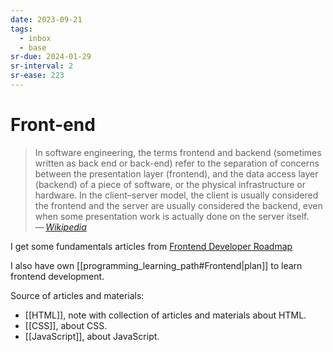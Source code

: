 ```yaml
---
date: 2023-09-21
tags:
  - inbox
  - base
sr-due: 2024-01-29
sr-interval: 2
sr-ease: 223
---
```

# Front-end

> In software engineering, the terms frontend and backend (sometimes written as
> back end or back-end) refer to the separation of concerns between the
> presentation layer (frontend), and the data access layer (backend) of a piece
> of software, or the physical infrastructure or hardware. In the client–server
> model, the client is usually considered the frontend and the server are
> usually considered the backend, even when some presentation work is actually
> done on the server itself.\
> — <cite>[Wikipedia](https://en.wikipedia.org/wiki/Frontend_and_backend)</cite>

I get some fundamentals articles from [Frontend Developer Roadmap](https://roadmap.sh/frontend)

I also have own
[[programming_learning_path#Frontend|plan]] to learn
frontend development.

Source of articles and materials:

- [[HTML]], note with collection of articles and materials about HTML.
- [[CSS]], about CSS.
- [[JavaScript]], about JavaScript.
